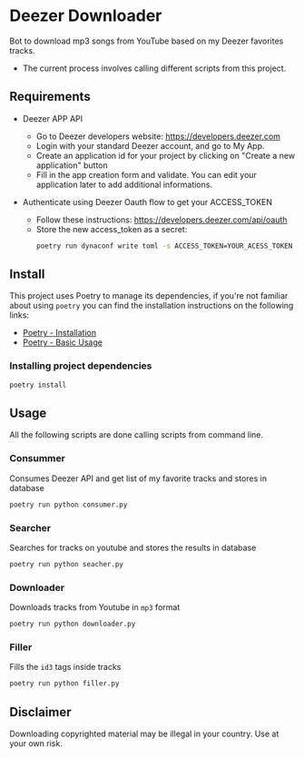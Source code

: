 # Deezer Downloader
Bot to download mp3 songs from YouTube based on my Deezer favorites tracks.

* The current process involves calling different scripts from this project.


## Requirements
- Deezer APP API
  - Go to Deezer developers website: https://developers.deezer.com
  - Login with your standard Deezer account, and go to My App.
  - Create an application id for your project by clicking on "Create a new application" button
  - Fill in the app creation form and validate. You can edit your application later to add additional informations.
  
- Authenticate using Deezer Oauth flow to get your ACCESS_TOKEN
  - Follow these instructions: https://developers.deezer.com/api/oauth
  - Store the new access_token as a secret:
    ```bash
    poetry run dynaconf write toml -s ACCESS_TOKEN=YOUR_ACESS_TOKEN
    ```
  
  
## Install
This project uses Poetry to manage its dependencies, if you're not familiar about using `poetry` you can find the 
installation instructions on the following links: 
- [Poetry - Installation](https://python-poetry.org/docs/#installation)
- [Poetry - Basic Usage](https://python-poetry.org/docs/basic-usage/#basic-usage)

### Installing project dependencies
```bash
poetry install
```

## Usage
All the following scripts are done calling scripts from command line.

### Consummer
Consumes Deezer API and get list of my favorite tracks and stores in database
```bash
poetry run python consumer.py
```

### Searcher
Searches for tracks on youtube and stores the results in database

```bash
poetry run python seacher.py
```

### Downloader
Downloads tracks from Youtube in `mp3` format
```bash
poetry run python downloader.py
```
  
### Filler
Fills the `id3` tags inside tracks
```bash
poetry run python filler.py
```

## Disclaimer
Downloading copyrighted material may be illegal in your country. Use at your own risk.
